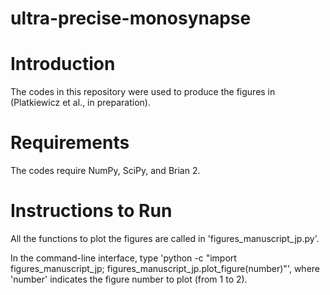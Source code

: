 # ultra-precise-monosynapse
# Introduction
The codes in this repository were used to produce the figures in (Platkiewicz et al., in preparation).

# Requirements
The codes require NumPy, SciPy, and Brian 2.

# Instructions to Run
All the functions to plot the figures are called in 'figures_manuscript_jp.py'.

In the command-line interface, type 'python -c "import figures_manuscript_jp; figures_manuscript_jp.plot_figure(number)"', where 'number' indicates the figure number to plot (from 1 to 2). 


